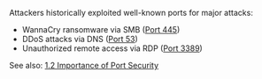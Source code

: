 Attackers historically exploited well-known ports for major attacks:

- WannaCry ransomware via SMB ([Port 445](obsidian://open?vault=Programming&file=Web%2FHow%20does%20Internet%20work%2FPorts%2F6.%20Top%2025%20Ports%20%E2%80%93%20Detailed%20Explanations%20and%20Best%20Practices%2F6.4%20DNS%20and%20NetBIOS%20Ports%2FPort%20445%20%E2%80%93%20SMB))  
- DDoS attacks via DNS ([Port 53](obsidian://open?vault=Programming&file=Web%2FHow%20does%20Internet%20work%2FPorts%2F6.%20Top%2025%20Ports%20%E2%80%93%20Detailed%20Explanations%20and%20Best%20Practices%2F6.4%20DNS%20and%20NetBIOS%20Ports%2FPort%2053%20%E2%80%93%20DNS))  
- Unauthorized remote access via RDP ([Port 3389](https://www.cbtnuggets.com/common-ports/what-is-port-3389))

See also: [1.2 Importance of Port Security](obsidian://open?vault=Programming&file=Web%2FHow%20does%20Internet%20work%2FPorts%2F1.%20Introduction%20to%20Network%20Ports%2F1.2%20Importance%20of%20Port%20Security)